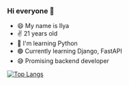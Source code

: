 ### Hi everyone 👋
- 😄 My name is Ilya 
- ✌️ 21 years old 
- 🐍 I'm learning Python
- 🟢 Currently learning Django, FastAPI
- 😅 Promising backend developer 

[![Top Langs](https://github-readme-stats.vercel.app/api/top-langs/?username=Str1kez&layout=compact&hide=javascript,html,css)](https://github.com/anuraghazra/github-readme-stats)
<!--
**Str1kez/Str1kez** is a ✨ _special_ ✨ repository because its `README.md` (this file) appears on your GitHub profile.

Here are some ideas to get you started:

- 🔭 I’m currently working on ...
- 🌱 I’m currently learning ...
- 👯 I’m looking to collaborate on ...
- 🤔 I’m looking for help with ...
- 💬 Ask me about ...
- 📫 How to reach me: ...
- 😄 Pronouns: ...
- ⚡ Fun fact: ...
-->
